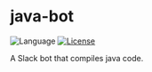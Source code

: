 # java-bot
![Language](https://img.shields.io/badge/Langauge-JavaScript-yellow.svg) [![License](https://img.shields.io/badge/license-MIT-blue.svg)](./LICENSE.md)

A Slack bot that compiles java code.
